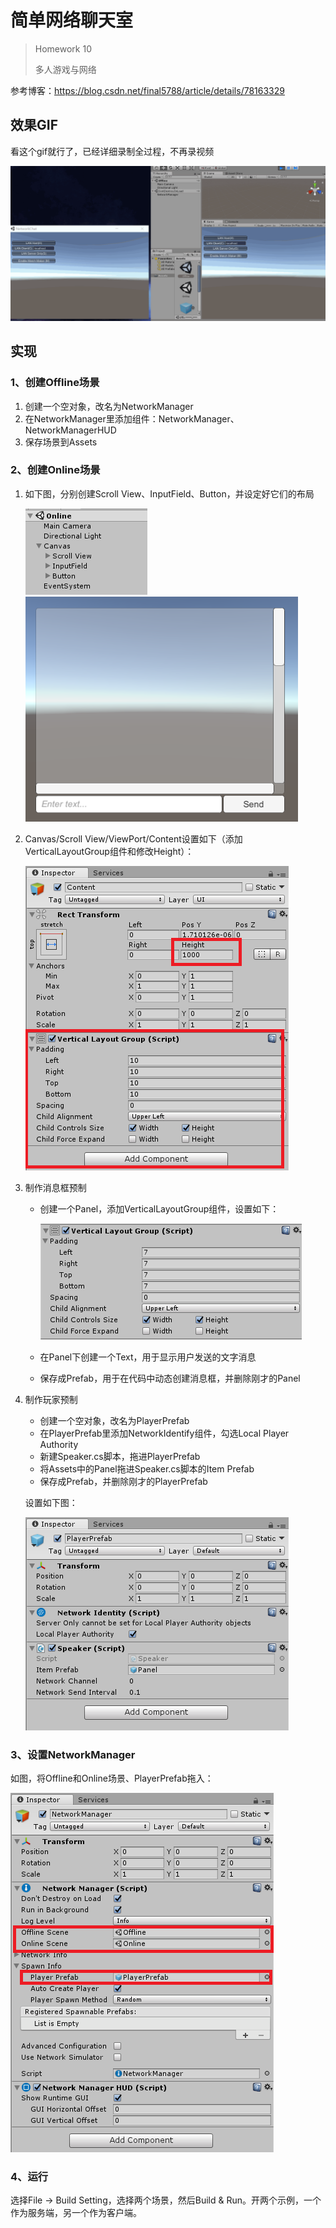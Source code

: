 # 简单网络聊天室

> Homework 10
>
> 多人游戏与网络

参考博客：https://blog.csdn.net/final5788/article/details/78163329

## 效果GIF

看这个gif就行了，已经详细录制全过程，不再录视频

![](img/NetworkChat.gif)

## 实现

### 1、创建Offline场景

1. 创建一个空对象，改名为NetworkManager
2. 在NetworkManager里添加组件：NetworkManager、NetworkManagerHUD
3. 保存场景到Assets

### 2、创建Online场景

1. 如下图，分别创建Scroll View、InputField、Button，并设定好它们的布局

   ![](img/online.png)![](img/online2.png)

   

   

2. Canvas/Scroll View/ViewPort/Content设置如下（添加VerticalLayoutGroup组件和修改Height）：

   ![](img/online3.png)

3. 制作消息框预制

   - 创建一个Panel，添加VerticalLayoutGroup组件，设置如下：

     ![](img/online4.png)

   - 在Panel下创建一个Text，用于显示用户发送的文字消息 

   - 保存成Prefab，用于在代码中动态创建消息框，并删除刚才的Panel 

4. 制作玩家预制

   - 创建一个空对象，改名为PlayerPrefab
   - 在PlayerPrefab里添加NetworkIdentify组件，勾选Local Player Authority
   - 新建Speaker.cs脚本，拖进PlayerPrefab
   - 将Assets中的Panel拖进Speaker.cs脚本的Item Prefab
   - 保存成Prefab，并删除刚才的PlayerPrefab

   设置如下图：

   ![](img/online5.png)

### 3、设置NetworkManager

如图，将Offline和Online场景、PlayerPrefab拖入：

![](img/offline.png)

### 4、运行

选择File -> Build Setting，选择两个场景，然后Build & Run。开两个示例，一个作为服务端，另一个作为客户端。